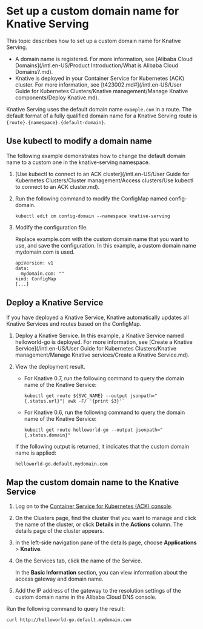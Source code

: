 # Set up a custom domain name for Knative Serving

This topic describes how to set up a custom domain name for Knative Serving.

-   A domain name is registered. For more information, see [Alibaba Cloud Domains](/intl.en-US/Product Introduction/What is Alibaba Cloud Domains?.md).
-   Knative is deployed in your Container Service for Kubernetes \(ACK\) cluster. For more information, see [t423002.md\#](/intl.en-US/User Guide for Kubernetes Clusters/Knative management/Manage Knative components/Deploy Knative.md).

Knative Serving uses the default domain name `example.com` in a route. The default format of a fully qualified domain name for a Knative Serving route is `{route}.{namespace}.{default-domain}`.

## Use kubectl to modify a domain name

The following example demonstrates how to change the default domain name to a custom one in the knative-serving namespace.

1.  [Use kubectl to connect to an ACK cluster](/intl.en-US/User Guide for Kubernetes Clusters/Cluster management/Access clusters/Use kubectl to connect to an ACK cluster.md).

2.  Run the following command to modify the ConfigMap named config-domain.

    ```
    kubectl edit cm config-domain --namespace knative-serving
    ```

3.  Modify the configuration file.

    Replace example.com with the custom domain name that you want to use, and save the configuration. In this example, a custom domain name mydomain.com is used.

    ```
    apiVersion: v1
    data:
      mydomain.com: ""
    kind: ConfigMap
    [...]
    ```


## Deploy a Knative Service

If you have deployed a Knative Service, Knative automatically updates all Knative Services and routes based on the ConfigMap.

1.  Deploy a Knative Service. In this example, a Knative Service named helloworld-go is deployed. For more information, see [Create a Knative Service](/intl.en-US/User Guide for Kubernetes Clusters/Knative management/Manage Knative services/Create a Knative Service.md).

2.  View the deployment result.

    -   For Knative 0.7, run the following command to query the domain name of the Knative Service:

        ```
        kubectl get route ${SVC_NAME} --output jsonpath="{.status.url}"| awk -F/ '{print $3}'`
        ```

    -   For Knative 0.6, run the following command to query the domain name of the Knative Service:

        ```
        kubectl get route helloworld-go --output jsonpath="{.status.domain}"
        ```

    If the following output is returned, it indicates that the custom domain name is applied:

    ```
    helloworld-go.default.mydomain.com
    ```


## Map the custom domain name to the Knative Service

1.  Log on to the [Container Service for Kubernetes \(ACK\) console](https://cs.console.aliyun.com).

2.  On the Clusters page, find the cluster that you want to manage and click the name of the cluster, or click **Details** in the **Actions** column. The details page of the cluster appears.

3.  In the left-side navigation pane of the details page, choose **Applications** \> **Knative**.

4.  On the Services tab, click the name of the Service.

    In the **Basic Information** section, you can view information about the access gateway and domain name.

5.  Add the IP address of the gateway to the resolution settings of the custom domain name in the Alibaba Cloud DNS console.


Run the following command to query the result:

```
curl http://helloworld-go.default.mydomain.com
```

